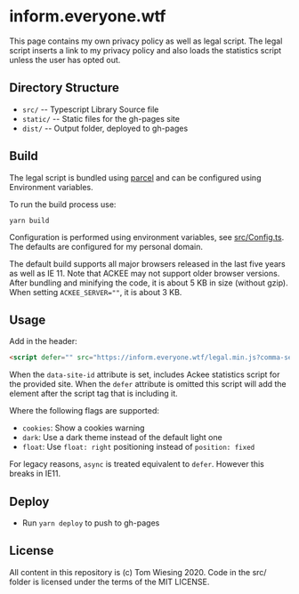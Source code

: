 # inform.everyone.wtf

This page contains my own privacy policy as well as legal script. 
The legal script inserts a link to my privacy policy and also loads the statistics script unless the user has opted out. 

## Directory Structure

- `src/` -- Typescript Library Source file
- `static/` -- Static files for the gh-pages site
- `dist/` -- Output folder, deployed to gh-pages

## Build

The legal script is bundled using [parcel](https://v2.parceljs.org/) and can be configured using Environment variables. 

To run the build process use:

```
yarn build
```

Configuration is performed using environment variables, see [src/Config.ts](src/Config.ts). 
The defaults are configured for my personal domain. 

The default build supports all major browsers released in the last five years as well as IE 11. 
Note that ACKEE may not support older browser versions. 
After bundling and minifying the code, it is about 5 KB in size (without gzip).
When setting `ACKEE_SERVER=""`, it is about 3 KB. 


## Usage

Add in the header:
```html
<script defer="" src="https://inform.everyone.wtf/legal.min.js?comma-seperated-flags" data-site-id='{id-for-stats}'></script>
```

When the `data-site-id` attribute is set, includes Ackee statistics script for the provided site. 
When the `defer` attribute is omitted this script will add the element after the script tag that is including it. 

Where the following flags are supported:

- `cookies`: Show a cookies warning
- `dark`: Use a dark theme instead of the default light one
- `float`: Use `float: right` positioning instead of `position: fixed`

For legacy reasons, `async` is treated equivalent to `defer`. However this breaks in IE11. 

## Deploy

- Run `yarn deploy` to push to gh-pages

## License

All content in this repository is (c) Tom Wiesing 2020.
Code in the src/ folder is licensed under the terms of the MIT LICENSE. 